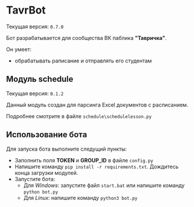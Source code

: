 # TavrBot
Текущая версия: `0.7.0`

Бот разрабатывается для сообщества ВК паблика **"Тавричка"**.

Он умеет:

- обрабатывать раписание и отправлять его студентам
  

## Модуль schedule
Текущая версия: `0.1.2`

Данный модуль создан для парсинга Excel документов с расписанием.

Подробнее смотрите в файле `schedule\schedulelesson.py`


## Использование бота
Для запуска бота выполните следущий пункты:

- Заполнить поля **TOKEN** и **GROUP_ID** в файле `config.py`
- Напишите команду `pip install -r requirements.txt`. Дождитесь конца загрузки модулей.
- Запустите бота:
  - Для *Windows*: запустите файл `start.bat` или напишите команду `python bot.py`
  - Для *Linux*: напишите команду `python3 bot.py` 
